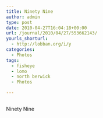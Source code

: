 ```yaml
---
title: Ninety Nine
author: admin
type: post
date: 2010-04-27T16:04:18+00:00
url: /journal/2010/04/27/553662143/
yourls_shorturl:
  - http://lobban.org/i/y
categories:
  - Photos
tags:
  - fisheye
  - lomo
  - north berwick
  - Photos

---
```

<div class="figure">
  <img src="http://andy.lobban.org/photo/1280/553662143/1/tumblr_l1jlz6mNh11qzrl7b" alt="" />
</div>

Ninety Nine
